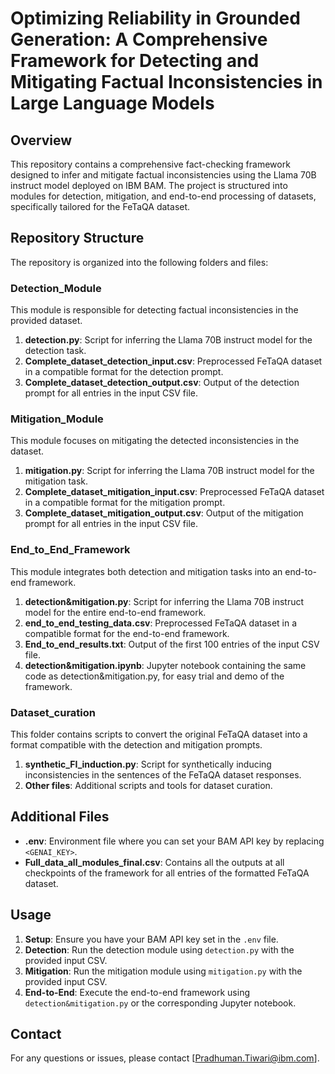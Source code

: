 # Optimizing Reliability in Grounded Generation: A Comprehensive Framework for Detecting and Mitigating Factual Inconsistencies in Large Language Models

## Overview
This repository contains a comprehensive fact-checking framework designed to infer and mitigate factual inconsistencies using the Llama 70B instruct model deployed on IBM BAM. The project is structured into modules for detection, mitigation, and end-to-end processing of datasets, specifically tailored for the FeTaQA dataset.

## Repository Structure
The repository is organized into the following folders and files:

### Detection_Module
This module is responsible for detecting factual inconsistencies in the provided dataset.

1. **detection.py**: Script for inferring the Llama 70B instruct model for the detection task.
2. **Complete_dataset_detection_input.csv**: Preprocessed FeTaQA dataset in a compatible format for the detection prompt.
3. **Complete_dataset_detection_output.csv**: Output of the detection prompt for all entries in the input CSV file.

### Mitigation_Module
This module focuses on mitigating the detected inconsistencies in the dataset.

1. **mitigation.py**: Script for inferring the Llama 70B instruct model for the mitigation task.
2. **Complete_dataset_mitigation_input.csv**: Preprocessed FeTaQA dataset in a compatible format for the mitigation prompt.
3. **Complete_dataset_mitigation_output.csv**: Output of the mitigation prompt for all entries in the input CSV file.

### End_to_End_Framework
This module integrates both detection and mitigation tasks into an end-to-end framework.

1. **detection&mitigation.py**: Script for inferring the Llama 70B instruct model for the entire end-to-end framework.
2. **end_to_end_testing_data.csv**: Preprocessed FeTaQA dataset in a compatible format for the end-to-end framework.
3. **End_to_end_results.txt**: Output of the first 100 entries of the input CSV file.
4. **detection&mitigation.ipynb**: Jupyter notebook containing the same code as detection&mitigation.py, for easy trial and demo of the framework.

### Dataset_curation
This folder contains scripts to convert the original FeTaQA dataset into a format compatible with the detection and mitigation prompts.

1. **synthetic_FI_induction.py**: Script for synthetically inducing inconsistencies in the sentences of the FeTaQA dataset responses.
2. **Other files**: Additional scripts and tools for dataset curation.

## Additional Files
- **.env**: Environment file where you can set your BAM API key by replacing `<GENAI_KEY>`.
- **Full_data_all_modules_final.csv**: Contains all the outputs at all checkpoints of the framework for all entries of the formatted FeTaQA dataset.

## Usage
1. **Setup**: Ensure you have your BAM API key set in the `.env` file.
2. **Detection**: Run the detection module using `detection.py` with the provided input CSV.
3. **Mitigation**: Run the mitigation module using `mitigation.py` with the provided input CSV.
4. **End-to-End**: Execute the end-to-end framework using `detection&mitigation.py` or the corresponding Jupyter notebook.

## Contact
For any questions or issues, please contact [Pradhuman.Tiwari@ibm.com].
